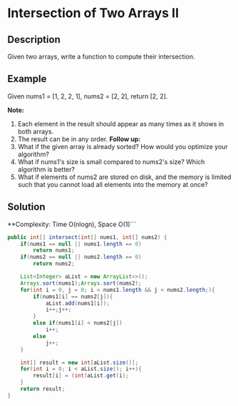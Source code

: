# Intersection of Two Arrays II
## Description
Given two arrays, write a function to compute their intersection.  

## Example
Given nums1 = [1, 2, 2, 1], nums2 = [2, 2], return [2, 2].  

**Note:**
1. Each element in the result should appear as many times as it shows in both arrays.
2. The result can be in any order.
**Follow up:**
1. What if the given array is already sorted? How would you optimize your algorithm?
2. What if nums1's size is small compared to nums2's size? Which algorithm is better?
3. What if elements of nums2 are stored on disk, and the memory is limited such that you cannot load all elements into the memory at once?
## Solution
**Complexity: Time O(nlogn), Space O(1)```

```java
public int[] intersect(int[] nums1, int[] nums2) {
    if(nums1 == null || nums1.length == 0)
        return nums1;
    if(nums2 == null || nums2.length == 0)
        return nums2;

    List<Integer> aList = new ArrayList<>();
    Arrays.sort(nums1);Arrays.sort(nums2);
    for(int i = 0, j = 0; i < nums1.length && j < nums2.length;){
        if(nums1[i] == nums2[j]){
            aList.add(nums1[i]);
            i++;j++;
        }
        else if(nums1[i] < nums2[j])
            i++;
        else
            j++;
    }

    int[] result = new int[aList.size()];
    for(int i = 0; i < aList.size(); i++){
        result[i] = (int)aList.get(i);
    }
    return result;
}
```

